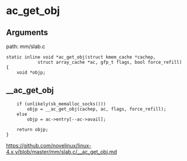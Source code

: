 ac_get_obj
========================================

Arguments
----------------------------------------

path: mm/slab.c
```
static inline void *ac_get_obj(struct kmem_cache *cachep,
            struct array_cache *ac, gfp_t flags, bool force_refill)
{
    void *objp;
```

__ac_get_obj
----------------------------------------

```
    if (unlikely(sk_memalloc_socks()))
        objp = __ac_get_obj(cachep, ac, flags, force_refill);
    else
        objp = ac->entry[--ac->avail];

    return objp;
}
```

https://github.com/novelinux/linux-4.x.y/blob/master/mm/slab.c/__ac_get_obj.md
